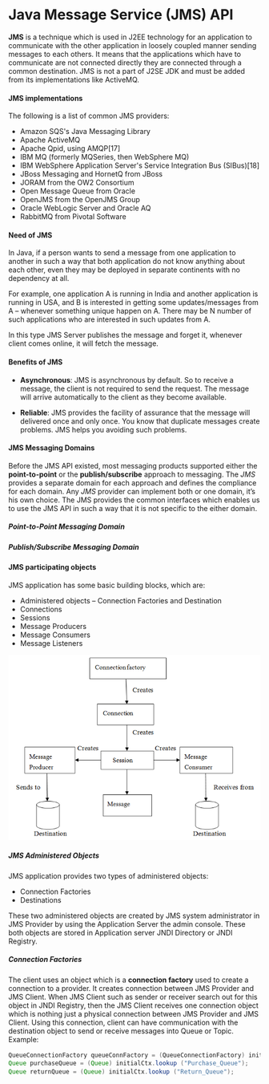 # Java Message Service (JMS) API

**JMS** is a technique which is used in J2EE technology for an application 
to communicate with the other application in loosely coupled manner 
sending messages to each others. It means that the applications which have to communicate 
are not connected directly they are connected through a common destination.
JMS is not a part of J2SE JDK and must be added from its implementations like ActiveMQ.

#### JMS implementations
The following is a list of common JMS providers:

* Amazon SQS's Java Messaging Library
* Apache ActiveMQ
* Apache Qpid, using AMQP[17]
* IBM MQ (formerly MQSeries, then WebSphere MQ)
* IBM WebSphere Application Server's Service Integration Bus (SIBus)[18]
* JBoss Messaging and HornetQ from JBoss
* JORAM from the OW2 Consortium
* Open Message Queue from Oracle
* OpenJMS from the OpenJMS Group
* Oracle WebLogic Server and Oracle AQ
* RabbitMQ from Pivotal Software


#### Need of JMS
In Java, if a person wants to send a message from one application to another in such 
a way that both application do not know anything about each other, 
even they may be deployed in separate continents with no dependency at all.  

For example, one application A is running in India and another application 
is running in USA, and B is interested in getting some updates/messages 
from A – whenever something unique happen on A. There may be N number of 
such applications who are interested in such updates from A.  

In this type JMS Server publishes the message and forget it, 
whenever client comes online, it will fetch the message.

#### Benefits of JMS

* **Asynchronous**:
JMS is asynchronous by default. So to receive a message, the client is not required 
to send the request. The message will arrive automatically to the client as they become available.

* **Reliable**:
JMS provides the facility of assurance that the message will delivered once 
and only once. You know that duplicate messages create problems. 
JMS helps you avoiding such problems.

#### JMS Messaging Domains

Before the JMS API existed, most messaging products supported either 
the **point-to-point** or the **publish/subscribe** approach to messaging. 
The _JMS_ provides a separate domain for each approach and defines the 
compliance for each domain. Any _JMS_ provider can implement both or one domain, 
it’s his own choice. The JMS provides the common interfaces which enables us 
to use the JMS API in such a way that it is not specific to the either domain.

##### Point-to-Point Messaging Domain
##### Publish/Subscribe Messaging Domain


#### JMS participating objects
JMS application has some basic building blocks, which are:  
* Administered objects – Connection Factories and Destination
* Connections
* Sessions
* Message Producers
* Message Consumers
* Message Listeners

![JMS API Programming Model](doc/img/JMS_API_Programming_Model.bmp)  

##### JMS Administered Objects
JMS application provides two types of administered objects:  
* Connection Factories
* Destinations

These two administered objects are created by JMS system administrator in 
JMS Provider by using the Application Server the admin console. 
These both objects are stored in Application server JNDI Directory or JNDI Registry.

##### Connection Factories
The client uses an object which is a **connection factory** used to create a 
connection to a provider. It creates connection between JMS Provider and JMS Client. 
When JMS Client such as sender or receiver search out for this object 
in JNDI Registry, then the JMS Client receives one connection object 
which is nothing just a physical connection between JMS Provider and JMS Client. 
Using this connection, client can have communication with the destination 
object to send or receive messages into Queue or Topic. Example:
```java
QueueConnectionFactory queueConnFactory = (QueueConnectionFactory) initialCtx.lookup ("primaryQCF");
Queue purchaseQueue = (Queue) initialCtx.lookup ("Purchase_Queue");
Queue returnQueue = (Queue) initialCtx.lookup ("Return_Queue");
```